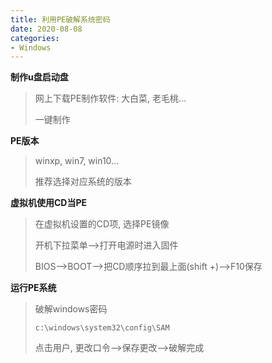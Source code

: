 ```yaml
---
title: 利用PE破解系统密码
date: 2020-08-08
categories:
- Windows
---
```

**制作u盘启动盘**

> 网上下载PE制作软件: 大白菜, 老毛桃...
>
> 一键制作

**PE版本**

> winxp, win7, win10...
>
> 推荐选择对应系统的版本

**虚拟机使用CD当PE**

> 在虚拟机设置的CD项, 选择PE镜像
>
> 开机下拉菜单-->打开电源时进入固件
>
> BIOS-->BOOT-->把CD顺序拉到最上面(shift +)-->F10保存

**运行PE系统**

> 破解windows密码
>
> `c:\windows\system32\config\SAM`
>
> 点击用户, 更改口令-->保存更改-->破解完成
